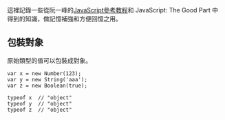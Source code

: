 這裡記錄一些從阮一峰的[JavaScript參考教程](http://javascript.ruanyifeng.com/)和 JavaScript: The Good Part 中得到的知識，做記憶補強和方便回憶之用。

## 包裝對象

原始類型的值可以包裝成對象。

```
var x = new Number(123);
var y = new String('aaa');
var z = new Boolean(true);

typeof x  // "object"
typeof y  // "object"
typeof z  // "object"



```